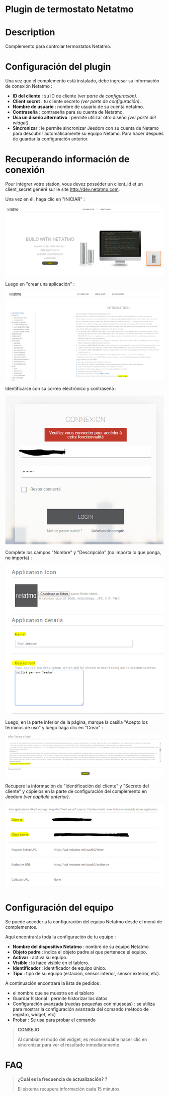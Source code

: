 # Plugin de termostato Netatmo

# Description

Complemento para controlar termostatos Netatmo.

# Configuración del plugin

Una vez que el complemento está instalado, debe ingresar su información de conexión Netatmo :

-   **ID del cliente** : su ID de cliente *(ver parte de configuración)*.
-   **Client secret** : tu cliente secreto *(ver parte de configuración)*.
-   **Nombre de usuario** : nombre de usuario de su cuenta netatmo.
-   **Contraseña** : contraseña para su cuenta de Netatmo.
-   **Usa un diseño alternativo** : permite utilizar otro diseño *(ver parte del widget)*.
-   **Sincronizar** : le permite sincronizar Jeedom con su cuenta de Netamo para descubrir automáticamente su equipo Netamo. Para hacer después de guardar la configuración anterior.

# Recuperando información de conexión

Pour intégrer votre station, vous devez posséder un client\_id et un client\_secret généré sur le site <http://dev.netatmo.com>.

Una vez en él, haga clic en "INICIAR" :

![netatmoWeather10](../images/netatmoWeather10.png)

Luego en "crear una aplicación" :

![netatmoWeather11](../images/netatmoWeather11.png)

Identificarse con su correo electrónico y contraseña :

![netatmoWeather12](../images/netatmoWeather12.png)

Complete los campos "Nombre" y "Descripción" (no importa lo que ponga, no importa) :

![netatmoWeather13](../images/netatmoWeather13.png)

Luego, en la parte inferior de la página, marque la casilla "Acepto los términos de uso" y luego haga clic en "Crear" :

![netatmoWeather14](../images/netatmoWeather14.png)

Recupere la información de "Identificación del cliente" y "Secreto del cliente" y cópielos en la parte de configuración del complemento en Jeedom *(ver capítulo anterior)*.

![netatmoWeather15](../images/netatmoWeather15.png)

# Configuración del equipo

Se puede acceder a la configuración del equipo Netatmo desde el menú de complementos.

Aquí encontrarás toda la configuración de tu equipo :

-   **Nombre del dispositivo Netatmo** : nombre de su equipo Netatmo.
-   **Objeto padre** : indica el objeto padre al que pertenece el equipo.
-   **Activar** : activa su equipo.
-   **Visible** : lo hace visible en el tablero.
-   **Identificador** : identificador de equipo único.
-   **Tipo** : tipo de su equipo (estación, sensor interior, sensor exterior, etc).

A continuación encontrará la lista de pedidos :

-   el nombre que se muestra en el tablero
-   Guardar historial : permite historizar los datos
-   Configuración avanzada (ruedas pequeñas con muescas) : se utiliza para mostrar la configuración avanzada del comando (método de registro, widget, etc)
-   Probar : Se usa para probar el comando

> **CONSEJO**
>
> Al cambiar el modo del widget, es recomendable hacer clic en sincronizar para ver el resultado inmediatamente.

# FAQ

>**¿Cuál es la frecuencia de actualización? ?**
>
>El sistema recupera información cada 15 minutos.
